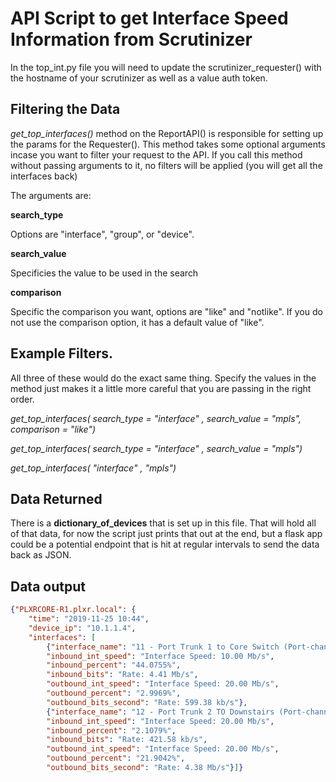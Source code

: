 # API Script to get Interface Speed Information from Scrutinizer

In the top_int.py file you will need to update the scrutinizer_requester() with the hostname of your scrutinizer as well as a value auth token. 


## Filtering the Data  

*get_top_interfaces()* method on the ReportAPI() is responsible for setting up the params for the Requester(). This method takes some optional arguments incase you want to filter your request to the API. If you call this method without passing arguments to it, no filters will be applied (you will get all the interfaces back)

The arguments are: 

**search_type**

Options are "interface", "group", or "device". 

**search_value**

Specificies the value to be used in the search 

**comparison**

Specific the comparison you want, options are "like" and "notlike". If you do not use the comparison option, it has a default value of "like". 


## Example Filters. 

All three of these would do the exact same thing. Specify the values in the method just makes it a little more careful that you are passing in the right order. 

*get_top_interfaces( search_type = "interface" , search_value = "mpls", comparison = "like")*

*get_top_interfaces( search_type = "interface" , search_value = "mpls")*

*get_top_interfaces( "interface" , "mpls")*

## Data Returned 

There is a **dictionary_of_devices** that is set up in this file. That will hold all of that data, for now the script just prints that out at the end, but a flask app could be a potential endpoint that is hit at regular intervals to send the data back as JSON. 

## Data output
```json
{"PLXRCORE-R1.plxr.local": {
    "time": "2019-11-25 10:44", 
    "device_ip": "10.1.1.4", 
    "interfaces": [
        {"interface_name": "11 - Port Trunk 1 to Core Switch (Port-channel1)",
        "inbound_int_speed": "Interface Speed: 10.00 Mb/s",
        "inbound_percent": "44.0755%",
        "inbound_bits": "Rate: 4.41 Mb/s",
        "outbound_int_speed": "Interface Speed: 20.00 Mb/s",
        "outbound_percent": "2.9969%",
        "outbound_bits_second": "Rate: 599.38 kb/s"},
        {"interface_name": "12 - Port Trunk 2 TO Downstairs (Port-channel2)", 
        "inbound_int_speed": "Interface Speed: 20.00 Mb/s", 
        "inbound_percent": "2.1079%", 
        "inbound_bits": "Rate: 421.58 kb/s", 
        "outbound_int_speed": "Interface Speed: 20.00 Mb/s", 
        "outbound_percent": "21.9042%", 
        "outbound_bits_second": "Rate: 4.38 Mb/s"}]} 
```

